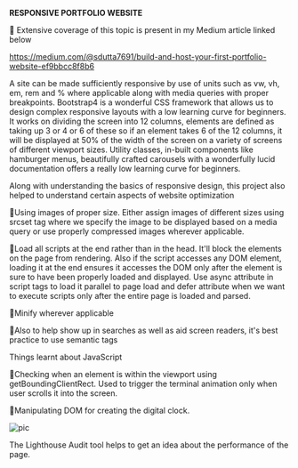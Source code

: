 **RESPONSIVE PORTFOLIO WEBSITE**

:fallen_leaf: Extensive coverage of this topic is present in my Medium article linked below

https://medium.com/@sdutta7691/build-and-host-your-first-portfolio-website-ef9bbcc8f8b6

A site can be made sufficiently responsive by use of units such as vw, vh, em, rem and % where applicable along with media queries with
proper breakpoints. Bootstrap4 is a wonderful CSS framework that allows us to design complex responsive layouts with a low learning curve 
for beginners. It works on dividing the screen into 12 columns, elements are defined as taking up 3 or 4 or 6 of these so if an element takes
6 of the 12 columns, it will be displayed at 50% of the width of the screen on a variety of screens of different viewport sizes. Utility classes,
in-built components like hamburger menus, beautifully crafted carousels with a wonderfully lucid documentation offers a really low learning
curve for beginners.

Along with understanding the basics of responsive design, this project also helped to understand certain aspects of website optimization

:maple_leaf:Using images of proper size. Either assign images of different sizes using srcset tag where we specify the image to be displayed 
based on a media query or use properly compressed images wherever applicable.

:maple_leaf:Load all scripts at the end rather than in the head. It'll block the elements on the page from rendering. Also if the script 
accesses any DOM element, loading it at the end ensures it accesses the DOM only after the element is sure to have been properly loaded and
displayed. Use async attribute in script tags to load it parallel to page load and defer attribute when we want to execute scripts only after
the entire page is loaded and parsed.

:maple_leaf:Minify wherever applicable

:maple_leaf:Also to help show up in searches as well as aid screen readers, it's best practice to use semantic tags

Things learnt about JavaScript

:herb:Checking when an element is within the viewport using getBoundingClientRect. Used to trigger the terminal animation only when user
scrolls it into the screen.

:herb:Manipulating DOM for creating the digital clock.

![pic](https://user-images.githubusercontent.com/41965125/104928208-60f60800-59c8-11eb-99ed-5885481b6f05.png)

The Lighthouse Audit tool helps to get an idea about the performance of the page.




